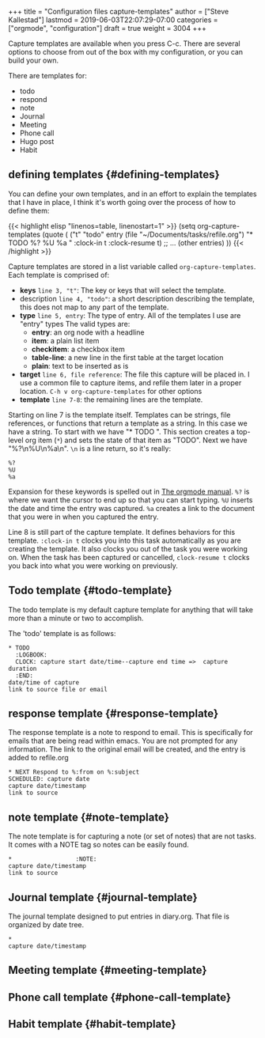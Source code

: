 +++
title = "Configuration files capture-templates"
author = ["Steve Kallestad"]
lastmod = 2019-06-03T22:07:29-07:00
categories = ["orgmode", "configuration"]
draft = true
weight = 3004
+++

Capture templates are available when you press C-c.  There are several options
to choose from out of the box with my configuration, or you can build your own.

There are templates for:

-   todo
-   respond
-   note
-   Journal
-   Meeting
-   Phone call
-   Hugo post
-   Habit


## defining templates {#defining-templates}

You can define your own templates, and in an effort to explain the templates
that I have in place, I think it's worth going over the process of how to
define them:

<a id="code-snippet--capture template example"></a>
{{< highlight elisp "linenos=table, linenostart=1" >}}
(setq org-capture-templates
    (quote (
	("t"
	 "todo"
	 entry
	 (file "~/Documents/tasks/refile.org")
	 "* TODO %?
%U
%a
"
	 :clock-in t
	 :clock-resume t)
;; ... (other entries)
	    ))
{{< /highlight >}}

Capture templates are stored in a list variable called
`org-capture-templates`.  Each template is comprised of:

-   **keys** `line 3, "t"`: The key or keys that will select the template.
-   description `line 4, "todo"`: a short description describing the template, this does not map
    to any part of the template.
-   **type** `line 5, entry`: The type of entry.  All of the templates I use are "entry" types The
    valid types are:
    -   **entry**: an org node with a headline
    -   **item**: a plain list item
    -   **checkitem**: a checkbox item
    -   **table-line**: a new line in the first table at the target location
    -   **plain**: text to be inserted as is
-   **target** `line 6, file reference`: The file this capture will be placed in.  I use a common file to
    capture items, and refile them later in a proper location.  `C-h v
      org-capture-templates` for other options
-   **template** `line 7-8`: the remaining lines are the template.

Starting on line 7 is the template itself.  Templates can be strings, file
references, or functions that return a template as a string.  In this case we
have a string. To start with we have "\* TODO ".  This section creates a
top-level org item (`*`) and sets the state of that item as "TODO".  Next we
have "%?\n%U\n%a\n".  `\n` is a line return, so it's really:

```shell
%?
%U
%a
```

Expansion for these keywords is spelled out in [The orgmode manual](https://orgmode.org/manual/Template-expansion.html).  `%?` is
where we want the cursor to end up so that you can start typing.  `%U` inserts
the date and time the entry was captured.  `%a` creates a link to the document
that you were in when you captured the entry.

Line 8 is still part of the capture template.  It defines behaviors for this
template.  `:clock-in t` clocks you into this task automatically as you are
creating the template.  It also clocks you out of the task you were working
on.  When the task has been captured or cancelled, `clock-resume t` clocks you
back into what you were working on previously.


## Todo template {#todo-template}

The todo template is my default capture template for anything that will take
more than a minute or two to accomplish.

The 'todo' template is as follows:

```text
* TODO
  :LOGBOOK:
  CLOCK: capture start date/time--capture end time =>  capture duration
  :END:
date/time of capture
link to source file or email
```


## response template {#response-template}

The response template is a note to respond to email.  This is specifically for
emails that are being read within emacs.  You are not prompted for any
information.  The link to the original email will be created, and the entry is
added to refile.org

```text
* NEXT Respond to %:from on %:subject
SCHEDULED: capture date
capture date/timestamp
link to source

```


## note template {#note-template}

The note template is for capturing a note (or set of notes) that are not tasks.
It comes with a NOTE tag so notes can be easily found.

```text
*                  :NOTE:
capture date/timestamp
link to source
```


## Journal template {#journal-template}

The journal template designed to put entries in diary.org.  That file is
organized by date tree.

```text
*
capture date/timestamp
```


## Meeting template {#meeting-template}


## Phone call template {#phone-call-template}


## Habit template {#habit-template}
